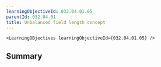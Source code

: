 ```yaml
---
learningObjectiveId: 032.04.01.05
parentId: 032.04.01
title: Unbalanced field length concept
---
```


```tsx eval
<LearningOBjectives learningObjectiveId={032.04.01.05} />
```

## Summary
